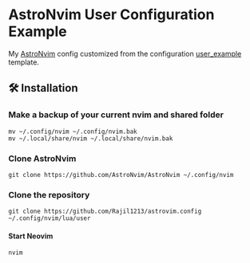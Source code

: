 # AstroNvim User Configuration Example

My [AstroNvim](https://github.com/AstroNvim/AstroNvim) config customized from the configuration [user_example](https://github.com/AstroNvim/user_example) template.

## 🛠️ Installation

### Make a backup of your current nvim and shared folder

```shell
mv ~/.config/nvim ~/.config/nvim.bak
mv ~/.local/share/nvim ~/.local/share/nvim.bak
```

### Clone AstroNvim

```shell
git clone https://github.com/AstroNvim/AstroNvim ~/.config/nvim
```

### Clone the repository

```shell
git clone https://github.com/Rajil1213/astrovim.config ~/.config/nvim/lua/user
```

#### Start Neovim

```shell
nvim
```
